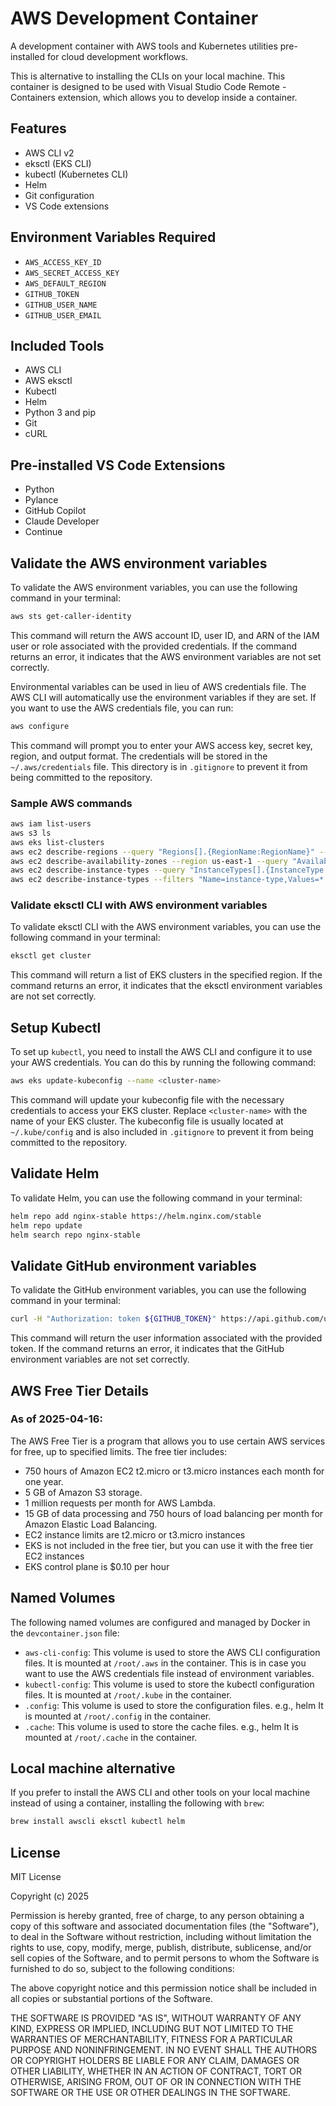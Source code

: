 # AWS Development Container

A development container with AWS tools and Kubernetes utilities pre-installed for cloud development workflows.

This is alternative to installing the CLIs on your local machine. This container is designed to be used with Visual Studio Code Remote - Containers extension, which allows you to develop inside a container.

## Features

- AWS CLI v2
- eksctl (EKS CLI)
- kubectl (Kubernetes CLI)
- Helm
- Git configuration
- VS Code extensions

## Environment Variables Required

- `AWS_ACCESS_KEY_ID`
- `AWS_SECRET_ACCESS_KEY`
- `AWS_DEFAULT_REGION`
- `GITHUB_TOKEN`
- `GITHUB_USER_NAME`
- `GITHUB_USER_EMAIL`

## Included Tools

- AWS CLI
- AWS eksctl
- Kubectl
- Helm
- Python 3 and pip
- Git
- cURL

## Pre-installed VS Code Extensions

- Python
- Pylance
- GitHub Copilot
- Claude Developer
- Continue

## Validate the AWS environment variables
To validate the AWS environment variables, you can use the following command in your terminal:

```bash
aws sts get-caller-identity
```
This command will return the AWS account ID, user ID, and ARN of the IAM user or role associated with the provided credentials. If the command returns an error, it indicates that the AWS environment variables are not set correctly.

Environmental variables can be used in lieu of AWS credentials file. The AWS CLI will automatically use the environment variables if they are set. If you want to use the AWS credentials file, you can run:

```bash
aws configure
```
This command will prompt you to enter your AWS access key, secret key, region, and output format. The credentials will be stored in the `~/.aws/credentials` file. This directory is in `.gitignore` to prevent it from being committed to the repository.

### Sample AWS commands

```bash
aws iam list-users
aws s3 ls
aws eks list-clusters
aws ec2 describe-regions --query "Regions[].{RegionName:RegionName}" --output table
aws ec2 describe-availability-zones --region us-east-1 --query "AvailabilityZones[].{ZoneName:ZoneName}" --output table
aws ec2 describe-instance-types --query "InstanceTypes[].{InstanceType:InstanceType}" --output table
aws ec2 describe-instance-types --filters "Name=instance-type,Values=*.micro" --query "InstanceTypes[].{InstanceType:InstanceType, vCPUs:VCpuInfo.DefaultVCpus, Memory:MemoryInfo.SizeInMiB}" --output table
```

### Validate eksctl CLI with AWS environment variables
To validate eksctl CLI with the AWS environment variables, you can use the following command in your terminal:

```bash
eksctl get cluster
```
This command will return a list of EKS clusters in the specified region. If the command returns an error, it indicates that the eksctl environment variables are not set correctly.


## Setup Kubectl

To set up `kubectl`, you need to install the AWS CLI and configure it to use your AWS credentials. You can do this by running the following command:

```bash
aws eks update-kubeconfig --name <cluster-name>
```
This command will update your kubeconfig file with the necessary credentials to access your EKS cluster. Replace `<cluster-name>` with the name of your EKS cluster. The kubeconfig file is usually located at `~/.kube/config` and is also included in `.gitignore` to prevent it from being committed to the repository.

## Validate Helm

To validate Helm, you can use the following command in your terminal:

```bash
helm repo add nginx-stable https://helm.nginx.com/stable
helm repo update
helm search repo nginx-stable
```

## Validate GitHub environment variables
To validate the GitHub environment variables, you can use the following command in your terminal:

```bash
curl -H "Authorization: token ${GITHUB_TOKEN}" https://api.github.com/user
```
This command will return the user information associated with the provided token. If the command returns an error, it indicates that the GitHub environment variables are not set correctly.

## AWS Free Tier Details

### As of 2025-04-16:

The AWS Free Tier is a program that allows you to use certain AWS services for free, up to specified limits. The free tier includes:
- 750 hours of Amazon EC2 t2.micro or t3.micro instances each month for one year.
- 5 GB of Amazon S3 storage.
- 1 million requests per month for AWS Lambda.
- 15 GB of data processing and 750 hours of load balancing per month for Amazon Elastic Load Balancing.
- EC2 instance limits are t2.micro or t3.micro instances
- EKS is not included in the free tier, but you can use it with the free tier EC2 instances
- EKS control plane is $0.10 per hour

## Named Volumes
The following named volumes are configured and managed by Docker in the `devcontainer.json` file:
- `aws-cli-config`: This volume is used to store the AWS CLI configuration files. It is mounted at `/root/.aws` in the container. This is in case you want to use the AWS credentials file instead of environment variables.
- `kubectl-config`: This volume is used to store the kubectl configuration files. It is mounted at `/root/.kube` in the container.
- `.config`: This volume is used to store the configuration files. e.g., helm It is mounted at `/root/.config` in the container. 
- `.cache`: This volume is used to store the cache files. e.g., helm It is mounted at `/root/.cache` in the container.

## Local machine alternative

If you prefer to install the AWS CLI and other tools on your local machine instead of using a container, installing the following with `brew`:

```bash
brew install awscli eksctl kubectl helm
```


## License

MIT License

Copyright (c) 2025

Permission is hereby granted, free of charge, to any person obtaining a copy
of this software and associated documentation files (the "Software"), to deal
in the Software without restriction, including without limitation the rights
to use, copy, modify, merge, publish, distribute, sublicense, and/or sell
copies of the Software, and to permit persons to whom the Software is
furnished to do so, subject to the following conditions:

The above copyright notice and this permission notice shall be included in all
copies or substantial portions of the Software.

THE SOFTWARE IS PROVIDED "AS IS", WITHOUT WARRANTY OF ANY KIND, EXPRESS OR
IMPLIED, INCLUDING BUT NOT LIMITED TO THE WARRANTIES OF MERCHANTABILITY,
FITNESS FOR A PARTICULAR PURPOSE AND NONINFRINGEMENT. IN NO EVENT SHALL THE
AUTHORS OR COPYRIGHT HOLDERS BE LIABLE FOR ANY CLAIM, DAMAGES OR OTHER
LIABILITY, WHETHER IN AN ACTION OF CONTRACT, TORT OR OTHERWISE, ARISING FROM,
OUT OF OR IN CONNECTION WITH THE SOFTWARE OR THE USE OR OTHER DEALINGS IN THE
SOFTWARE.